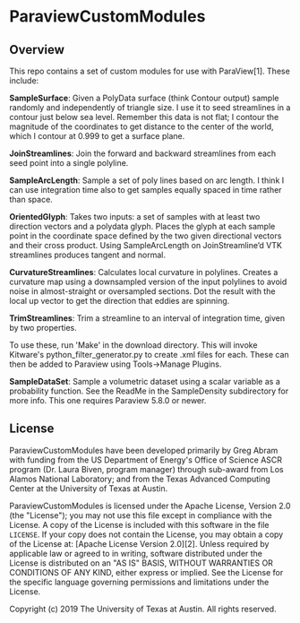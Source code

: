 # ParaviewCustomModules

## Overview

This repo contains a set of custom modules for use with ParaView[1].  These include:

**SampleSurface**: Given a PolyData surface (think Contour output) sample randomly and independently of triangle size.  I use it to seed streamlines in a contour just below sea level.  Remember this data is not flat; I contour the magnitude of the coordinates to get distance to the center of the world, which I contour at 0.999 to get a surface plane.

**JoinStreamlines**:  Join the forward and backward streamlines from each seed point into a single polyline.  

**SampleArcLength**: Sample a set of poly lines based on arc length.   I think I can use integration time also to get samples equally spaced in time rather than space.

**OrientedGlyph**: Takes two inputs: a set of samples with at least two direction vectors and a polydata glyph.  Places the glyph at each sample point in the coordinate space defined by the two given directional vectors and their cross product. Using SampleArcLength on JoinStreamline’d VTK streamlines produces tangent and normal.

**CurvatureStreamlines**: Calculates local curvature in polylines.  Creates a curvature map using a downsampled version of the input polylines to avoid noise in almost-straight or oversampled sections.    Dot the result with the local up vector to get the direction that eddies are spinning.

**TrimStreamlines**:  Trim a streamline to an interval of integration time, given by two properties.

To use these, run 'Make' in the download directory.   This will invoke Kitware's 	python_filter_generator.py to create .xml files for each.   These can then be added to Paraview using Tools->Manage Plugins.

**SampleDataSet**: Sample a volumetric dataset using a scalar variable as a probability function.  See the ReadMe in the SampleDensity subdirectory for more info.  This one requires Paraview 5.8.0 or newer.

## License

ParaviewCustomModules have been developed primarily by Greg Abram with funding from the US Department of Energy's Office of Science ASCR program (Dr. Laura Biven, program manager) through sub-award from Los Alamos National Laboratory; and from the Texas Advanced Computing Center at the University of Texas at Austin.

ParaviewCustomModules is licensed under the Apache License, Version 2.0 (the "License");
you may not use this file except in compliance with the License. A copy of the License is included with this software in the file `LICENSE`. If your copy does not contain the License, you may obtain a copy of the License at: [Apache License Version 2.0][2]. 
Unless required by applicable law or agreed to in writing, software distributed under the License is distributed on an "AS IS" BASIS, WITHOUT WARRANTIES OR CONDITIONS OF ANY KIND, either express or implied. See the License for the specific language governing permissions and limitations under the License.  

Copyright (c) 2019 The University of Texas at Austin. All rights reserved.

